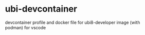 # ubi-devcontainer
devcontainer profile and docker file for ubi8-developer image (with podman) for vscode
